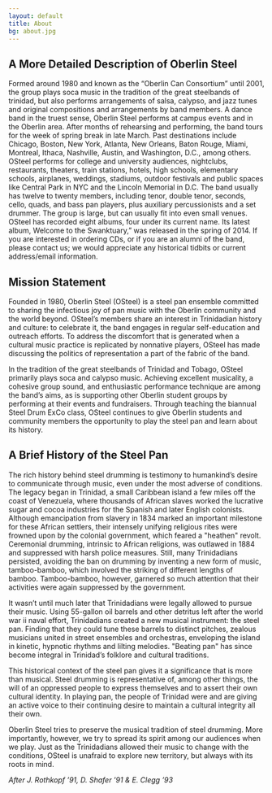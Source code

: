```yaml
---
layout: default
title: About
bg: about.jpg
---
```

## A More Detailed Description of Oberlin Steel

Formed around 1980 and known as the “Oberlin Can Consortium” until 2001, the group plays soca music in the tradition of the great steelbands of trinidad, but also performs arrangements of salsa, calypso, and jazz tunes and original compositions and arrangements by band members. A dance band in the truest sense, Oberlin Steel performs at campus events and in the Oberlin area. After months of rehearsing and performing, the band tours for the week of spring break in late March. Past destinations include Chicago, Boston, New York, Atlanta, New Orleans, Baton Rouge, Miami, Montreal, Ithaca, Nashville, Austin, and Washington, D.C., among others. OSteel performs for college and university audiences, nightclubs, restaurants, theaters, train stations, hotels, high schools, elementary schools, airplanes, weddings, stadiums, outdoor festivals and public spaces like Central Park in NYC and the Lincoln Memorial in D.C. The band usually has twelve to twenty members, including tenor, double tenor, seconds, cello, quads, and bass pan players, plus auxiliary percussionists and a set drummer. The group is large, but can usually fit into even small venues. OSteel has recorded eight albums, four under its current name. Its latest album, Welcome to the Swanktuary,” was released in the spring of 2014. If you are interested in ordering CDs, or if you are an alumni of the band, please contact us; we would appreciate any historical tidbits or current address/email information.


## Mission Statement

Founded in 1980, Oberlin Steel (OSteel) is a steel pan ensemble committed to sharing the infectious joy of pan music with the Oberlin community and the world beyond. OSteel’s members share an interest in Trinidadian history and culture: to celebrate it, the band engages in regular self-education and outreach efforts. To address the discomfort that is generated when a cultural music practice is replicated by nonnative players, OSteel has made discussing the politics of representation a part of the fabric of the band.

In the tradition of the great steelbands of Trinidad and Tobago, OSteel primarily plays soca and calypso music. Achieving excellent musicality, a cohesive group sound, and enthusiastic performance technique are among the band’s aims, as is supporting other Oberlin student groups by performing at their events and fundraisers. Through teaching the biannual Steel Drum ExCo class, OSteel continues to give Oberlin students and community members the opportunity to play the steel pan and learn about its history.


## A Brief History of the Steel Pan

The rich history behind steel drumming is testimony to humankind’s desire to communicate through music, even under the most adverse of conditions. The legacy began in Trinidad, a small Caribbean island a few miles off the coast of Venezuela, where thousands of African slaves worked the lucrative sugar and cocoa industries for the Spanish and later English colonists. Although emancipation from slavery in 1834 marked an important milestone for these African settlers, their intensely unifying religious rites were frowned upon by the colonial government, which feared a "heathen" revolt. Ceremonial drumming, intrinsic to African religions, was outlawed in 1884 and suppressed with harsh police measures. Still, many Trinidadians persisted, avoiding the ban on drumming by inventing a new form of music, tamboo-bamboo, which involved the striking of different lengths of bamboo. Tamboo-bamboo, however, garnered so much attention that their activities were again suppressed by the government.

It wasn’t until much later that Trinidadians were legally allowed to pursue their music. Using 55-gallon oil barrels and other detritus left after the world war ii naval effort, Trinidadians created a new musical instrument: the steel pan. Finding that they could tune these barrels to distinct pitches, zealous musicians united in street ensembles and orchestras, enveloping the island in kinetic, hypnotic rhythms and lilting melodies. "Beating pan" has since become integral in Trinidad’s folklore and cultural traditions.

This historical context of the steel pan gives it a significance that is more than musical. Steel drumming is representative of, among other things, the will of an oppressed people to express themselves and to assert their own cultural identity. In playing pan, the people of Trinidad were and are giving an active voice to their continuing desire to maintain a cultural integrity all their own.

Oberlin Steel tries to preserve the musical tradition of steel drumming. More importantly, however, we try to spread its spirit among our audiences when we play. Just as the Trinidadians allowed their music to change with the conditions, OSteel is unafraid to explore new territory, but always with its roots in mind.

*After J. Rothkopf ’91, D. Shafer ’91 & E. Clegg ’93*
